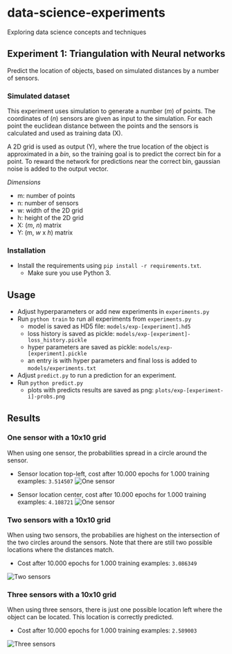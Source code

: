 # data-science-experiments
Exploring data science concepts and techniques


Experiment 1: Triangulation with Neural networks
-----------------------

Predict the location of objects, based on simulated distances by a number of sensors. 

### Simulated dataset

This experiment uses simulation to generate a number (_m_) of points. The coordinates of (_n_) sensors are given as input to the simulation. 
For each point the euclidean distance between the points and the sensors is calculated and used as training data (X).

A 2D grid is used as output (Y), where the true location of the object is approximated in a _bin_, so the training goal is to predict the correct bin for a point. To reward the network for predictions near the correct bin, gaussian noise is added to the output vector.

_Dimensions_
* m: number of points
* n: number of sensors
* w: width of the 2D grid
* h: height of the 2D grid
* X: (_m_, _n_) matrix
* Y: (m, _w_ x _h_) matrix

### Installation
 
* Install the requirements using `pip install -r requirements.txt`.
  * Make sure you use Python 3.

Usage
-----------------------

* Adjust hyperparameters or add new experiments in `experiments.py`
* Run `python train` to run all experiments from `experiments.py`
   * model is saved as HD5 file: `models/exp-[experiment].hd5`
   * loss history is saved as pickle: `models/exp-[experiment]-loss_history.pickle`
   * hyper parameters are saved as pickle: `models/exp-[experiment].pickle`
   * an entry is with hyper parameters and final loss is added to `models/experiments.txt`
* Adjust `predict.py` to run a prediction for an experiment.
* Run `python predict.py`
   * plots with predicts results are saved as png: `plots/exp-[experiment-i]-probs.png`
   
Results
-----------------------

### One sensor with a 10x10 grid
When using one sensor, the probabilities spread in a circle around the sensor.
* Sensor location top-left, cost after 10.000 epochs for 1.000 training examples: `3.514507`
![One sensor](https://github.com/stetelepta/data-science-experiments/blob/master/experiments/nn-triangulation/plots/exp-one-sensors-1-9-probs.png?raw=true)

* Sensor location center, cost after 10.000 epochs for 1.000 training examples: `4.108721`
![One sensor](https://github.com/stetelepta/data-science-experiments/blob/master/experiments/nn-triangulation/plots/exp-one-sensors-2-8-probs.png?raw=true)

### Two sensors with a 10x10 grid
When using two sensors, the probabilies are highest on the intersection of the two circles around the sensors. Note that there are still two possible locations where the distances match.
* Cost after 10.000 epochs for 1.000 training examples: `3.086349`

![Two sensors](https://github.com/stetelepta/data-science-experiments/blob/master/experiments/nn-triangulation/plots/exp-sensors-2-9-probs.png?raw=true)

### Three sensors with a 10x10 grid
When using three sensors, there is just one possible location left where the object can be located. This location is correctly predicted.
* Cost after 10.000 epochs for 1.000 training examples: `2.589003`

![Three sensors](https://raw.githubusercontent.com/stetelepta/data-science-experiments/master/experiments/nn-triangulation/plots/exp-three-sensors-1-2-probs.png)
